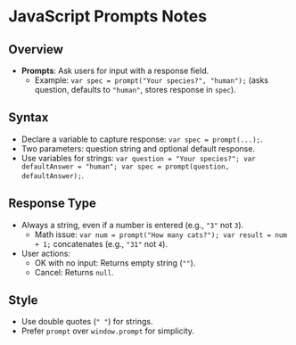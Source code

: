 

JavaScript Prompts Notes
========================

Overview
--------

-   **Prompts**: Ask users for input with a response field.
    -   Example: `var spec = prompt("Your species?", "human");` (asks question, defaults to `"human"`, stores response in `spec`).

Syntax
------

-   Declare a variable to capture response: `var spec = prompt(...);`.
-   Two parameters: question string and optional default response.
-   Use variables for strings: `var question = "Your species?"; var defaultAnswer = "human"; var spec = prompt(question, defaultAnswer);`.

Response Type
-------------

-   Always a string, even if a number is entered (e.g., `"3"` not `3`).
    -   Math issue: `var num = prompt("How many cats?"); var result = num + 1;` concatenates (e.g., `"31"` not `4`).
-   User actions:
    -   OK with no input: Returns empty string (`""`).
    -   Cancel: Returns `null`.

Style
-----

-   Use double quotes (`" "`) for strings.
-   Prefer `prompt` over `window.prompt` for simplicity.
